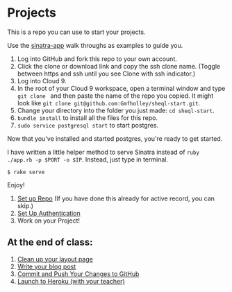 # Projects

This is a repo you can use to start your projects.

Use the [sinatra-app](https://github.com/Gmfholley/sinatra-app) walk throughs as examples to guide you.

1. Log into GitHub and fork this repo to your own account.
1. Click the clone or download link and copy the ssh clone name.  (Toggle between https and ssh until you see Clone with ssh indicator.)
1. Log into Cloud 9.
1. In the root of your Cloud 9 workspace, open a terminal window and type `git clone ` and then paste the name of the repo you copied.  It might look like `git clone git@github.com:Gmfholley/sheql-start.git`.
1. Change your directory into the folder you just made: `cd sheql-start`.
1. `bundle install` to install all the files for this repo.
1. `sudo service postgresql start` to start postgres.

Now that you've installed and started postgres, you're ready to get started.

I have written a little helper method to serve Sinatra instead of `ruby ./app.rb -p $PORT -o $IP`.  Instead, just type in terminal.

```
$ rake serve
```

Enjoy!

1. [Set up Repo](./set_up.md) (If you have done this already for active record, you can skip.)
1. [Set Up Authentication](./google_authentication.md)
1.  Work on your Project!

## At the end of class:
1. [Clean up your layout page](./update_html.md)
1. [Write your blog post](./write_blog_post.md)
1. [Commit and Push Your Changes to GitHub](https://github.com/Gmfholley/git-knock-knock/blob/master/README.md#simple-push-of-master-branch-to-github)
1. [Launch to Heroku (with your teacher)](./launch_to_heroku.md)
